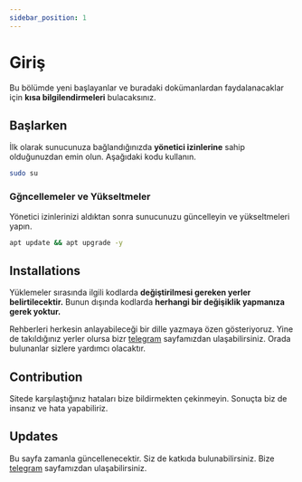 ```yaml
---
sidebar_position: 1
---
```


# Giriş

Bu bölümde yeni başlayanlar ve buradaki dokümanlardan faydalanacaklar için **kısa bilgilendirmeleri** bulacaksınız.

## Başlarken

İlk olarak sunucunuza bağlandığınızda **yönetici izinlerine** sahip olduğunuzdan emin olun. Aşağıdaki kodu kullanın.

```bash
sudo su
```

### Gğncellemeler ve Yükseltmeler

Yönetici izinlerinizi aldıktan sonra sunucunuzu güncelleyin ve yükseltmeleri yapın.

```bash
apt update && apt upgrade -y
```

## Installations

Yüklemeler sırasında ilgili kodlarda **değiştirilmesi gereken yerler belirtilecektir.** Bunun dışında kodlarda **herhangi bir değişiklik yapmanıza gerek yoktur.**

Rehberleri herkesin anlayabileceği bir dille yazmaya özen gösteriyoruz. Yine de takıldığınız yerler olursa bizr [telegram](https://t.me/AnatolianTeam) sayfamızdan ulaşabilirsiniz. Orada bulunanlar sizlere yardımcı olacaktır. 

## Contribution

Sitede karşılaştığınız hataları bize bildirmekten çekinmeyin. Sonuçta biz de insanız ve hata yapabiliriz.

## Updates

Bu sayfa zamanla güncellenecektir. Siz de katkıda bulunabilirsiniz. Bize [telegram](https://t.me/AnatolianTeam) sayfamızdan ulaşabilirsiniz.